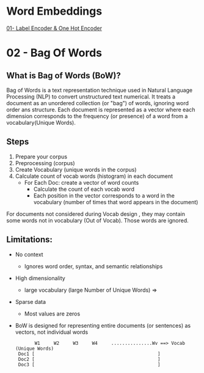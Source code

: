 # Word Embeddings

[01- Label Encoder & One Hot Encoder](https://github.com/Fawzy-AI-Explorer/NLP-Tea/tree/main/02-Word%20Embeddings/2.1-Label%20Encoder%20and%20One%20Hot%20Encoder)
<br>

# 02 - Bag Of Words

## What is Bag of Words (BoW)?

Bag of Words is a text representation technique used in Natural Language Processing (NLP) to convert unstructured text  numerical. It treats a document as an unordered collection (or "bag") of words, ignoring word order ans structure. Each document is represented as a vector where each dimension corresponds to the frequency (or presence) of a word from a vocabulary(Unique Words). 



## Steps

1. Prepare your corpus  
2. Preprocessing (corpus)  
3. Create Vocabulary (unique words in the corpus)  
4. Calculate count of vocab words (histogram) in each document  
   - For Each Doc: create a vector of word counts
     - Calculate the count of each vocab word 
     - Each position in the vector corresponds to a word in the vocabulary (number of times that word appears in the document)


For documents not considered during Vocab design , they may contain some words not
in vocabulary (Out of Vocab). Those words are ignored.


## Limitations:
-  No context
    -  Ignores word order, syntax, and semantic relationships 
-  High dimensionality
    -  large vocabulary (large Number of Unique Words) => 
-  Sparse data
    -  Most values are zeros
-  BoW is designed for representing entire documents (or sentences) as vectors, not individual words



              W1     W2     W3     W4     ...............Wv ==> Vocab (Unique Words)
        Doc1 [                                             ]                       
        Doc2 [                                             ]
        Doc3 [                                             ] 






